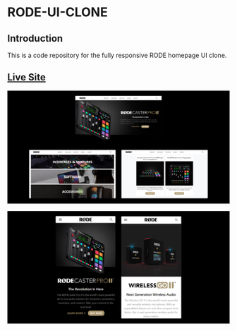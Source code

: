# RODE-UI-CLONE

## Introduction

This is a code repository for the fully responsive RODE homepage UI clone.

## [Live Site](https://rode-web.netlify.app/)

![Live-site-screenshot](screenshots/screenshot-1.png)

![Live-site-screenshot](screenshots/screenshot-2.png)

